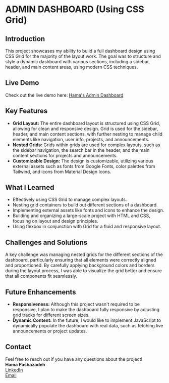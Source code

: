 # ADMIN DASHBOARD (Using CSS Grid)

## Introduction
This project showcases my ability to build a full dashboard design using CSS Grid for the majority of the layout work. The goal was to structure and style a dynamic dashboard with various sections, including a sidebar, header, and main content areas, using modern CSS techniques.

## Live Demo
Check out the live demo here: [Hama's Admin Dashboard](https://hamacodes.github.io/admin-dashboard/)

## Key Features
- **Grid Layout:** The entire dashboard layout is structured using CSS Grid, allowing for clean and responsive design. Grid is used for the sidebar, header, and main content sections, with further nesting to manage child elements like navigation, user info, projects, and announcements.
- **Nested Grids:** Grids within grids are used for complex layouts, such as the sidebar navigation, the search bar in the header, and the main content sections for projects and announcements.
- **Customizable Design:** The design is customizable, utilizing various external assets such as fonts from Google Fonts, color palettes from Tailwind, and icons from Material Design Icons.

## What I Learned
- Effectively using CSS Grid to manage complex layouts.
- Nesting grid containers to build out different sections of a dashboard.
- Implementing external assets like fonts and icons to enhance the design.
- Building and organizing a large-scale project with HTML and CSS, focusing on layout and design principles.
- Using flexbox in conjunction with Grid for a fluid and responsive layout.

## Challenges and Solutions
A key challenge was managing nested grids for the different sections of the dashboard, particularly ensuring that all elements were correctly aligned and proportioned. By carefully applying background colors and borders during the layout process, I was able to visualize the grid better and ensure that all components fit seamlessly.

## Future Enhancements
- **Responsiveness:** Although this project wasn't required to be responsive, I plan to make the dashboard fully responsive by adjusting grid tracks for different screen sizes.
- **Dynamic Content:** In the future, I would like to implement JavaScript to dynamically populate the dashboard with real data, such as fetching live announcements or project updates.

## Contact
Feel free to reach out if you have any questions about the project!  
**Hama Pashazadeh**  
[LinkedIn](https://linkedin.com/in/pashazad)  
[Email](mailto:pashazad@msu.edu)
